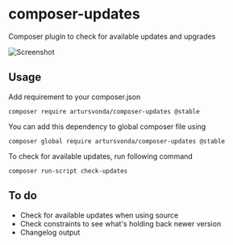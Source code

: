composer-updates
================

Composer plugin to check for available updates and upgrades

![Screenshot](http://i.imgur.com/xMbceYe.png)

Usage
-----

Add requirement to your composer.json
    
    composer require artursvonda/composer-updates @stable

You can add this dependency to global composer file using
    
    composer global require artursvonda/composer-updates @stable
    
To check for available updates, run following command

    composer run-script check-updates
    
To do
-----

 * Check for available updates when using source
 * Check constraints to see what's holding back newer version
 * Changelog output

